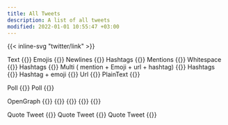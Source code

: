 ```yaml
---
title: All Tweets
description: A list of all tweets
modified: 2022-01-01 10:55:47 +03:00
---
```


{{< inline-svg "twitter/link" >}}

Text 
{{<tweet id="1476946953518948358">}}
Emojis
{{<tweet id="1448007008670650370">}}
Newlines
{{<tweet id="1390725076996268038">}}
Hashtags
{{<tweet id="1372263069125111810">}}
Mentions
{{<tweet id="1484983213105852418">}}
Whitespace
{{<tweet id="1484246828619026433">}}
Hashtags
{{<tweet id="1478443615001407490">}}
Multi ( mention + Emoji + url + hashtag)
{{<tweet id="1474085470011367429">}}
Hashtags
{{<tweet id="1476210902366044163">}}
Hashtag + emoji
{{<tweet id="1471906167517585418">}}
Url
{{<tweet id="1456626807801790467">}}
PlainText
{{<tweet id="1453847172794003473">}}

Poll
{{<tweet id="1281642077382737922">}}
Poll
{{<tweet id="1110597904643743744">}}

OpenGraph
{{<tweet id="1432864028842356736">}}
{{<tweet id="1484570245096476675">}}
{{<tweet id="1483379222689517568">}}
{{<tweet id="1471933543806689285">}}
{{<tweet id="1468657503013588995">}}

Quote Tweet
{{<tweet id="1484445449348333568">}}
Quote Tweet
{{<tweet id="1484971670565752835">}}
Quote Tweet
{{<tweet id="1479745452417425413">}}

